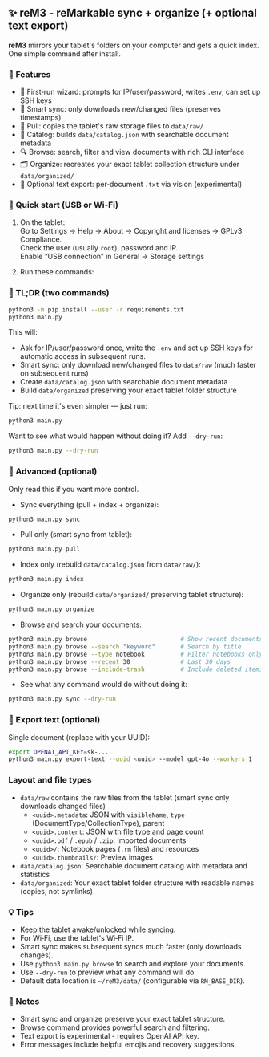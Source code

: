 ## ✨ reM3 - reMarkable sync + organize (+ optional text export)

**reM3** mirrors your tablet's folders on your computer and gets a quick index. One simple command after install.

### 🌟 Features
- 🧩 First‑run wizard: prompts for IP/user/password, writes `.env`, can set up SSH keys
- 🚀 Smart sync: only downloads new/changed files (preserves timestamps)
- 🔌 Pull: copies the tablet's raw storage files to `data/raw/`
- 📇 Catalog: builds `data/catalog.json` with searchable document metadata
- 🔍 Browse: search, filter and view documents with rich CLI interface
- 🗂️ Organize: recreates your exact tablet collection structure under `data/organized/`
- 📝 Optional text export: per‑document `.txt` via vision (experimental)

### 🧭 Quick start (USB or Wi‑Fi)
1) On the tablet: \
Go to Settings → Help → About → Copyright and licenses → GPLv3 Compliance. \
Check the user (usually `root`), password and IP. \
Enable “USB connection” in General → Storage settings

2) Run these commands:

### 🚀 TL;DR (two commands)
```bash
python3 -m pip install --user -r requirements.txt
python3 main.py
```

This will:

- Ask for IP/user/password once, write the `.env` and set up SSH keys for automatic access in subsequent runs.
- Smart sync: only download new/changed files to `data/raw` (much faster on subsequent runs)
- Create `data/catalog.json` with searchable document metadata
- Build `data/organized` preserving your exact tablet folder structure

Tip: next time it's even simpler — just run:
```bash
python3 main.py
```

Want to see what would happen without doing it? Add `--dry-run`:
```bash
python3 main.py --dry-run
```

### 🔧 Advanced (optional)
Only read this if you want more control.

- Sync everything (pull + index + organize):
```bash
python3 main.py sync
```

- Pull only (smart sync from tablet):
```bash
python3 main.py pull
```

- Index only (rebuild `data/catalog.json` from `data/raw/`):
```bash
python3 main.py index
```

- Organize only (rebuild `data/organized/` preserving tablet structure):
```bash
python3 main.py organize
```

- Browse and search your documents:
```bash
python3 main.py browse                          # Show recent documents
python3 main.py browse --search "keyword"       # Search by title
python3 main.py browse --type notebook          # Filter notebooks only
python3 main.py browse --recent 30              # Last 30 days
python3 main.py browse --include-trash          # Include deleted items
```

- See what any command would do without doing it:
```bash
python3 main.py sync --dry-run
```

### 📝 Export text (optional)
Single document (replace with your UUID):
```bash
export OPENAI_API_KEY=sk-...
python3 main.py export-text --uuid <uuid> --model gpt-4o --workers 1
```

### Layout and file types

- `data/raw` contains the raw files from the tablet (smart sync only downloads changed files)
  - `<uuid>.metadata`: JSON with `visibleName`, `type` (DocumentType/CollectionType), parent
  - `<uuid>.content`: JSON with file type and page count
  - `<uuid>.pdf` / `.epub` / `.zip`: Imported documents
  - `<uuid>/`: Notebook pages (`.rm` files) and resources
  - `<uuid>.thumbnails/`: Preview images
- `data/catalog.json`: Searchable document catalog with metadata and statistics
- `data/organized`: Your exact tablet folder structure with readable names (copies, not symlinks)

### 💡 Tips
- Keep the tablet awake/unlocked while syncing.
- For Wi‑Fi, use the tablet's Wi‑Fi IP.
- Smart sync makes subsequent syncs much faster (only downloads changes).
- Use `python3 main.py browse` to search and explore your documents.
- Use `--dry-run` to preview what any command will do.
- Default data location is `~/reM3/data/` (configurable via `RM_BASE_DIR`).

### 🧪 Notes
- Smart sync and organize preserve your exact tablet structure.
- Browse command provides powerful search and filtering.
- Text export is experimental - requires OpenAI API key.
- Error messages include helpful emojis and recovery suggestions.


